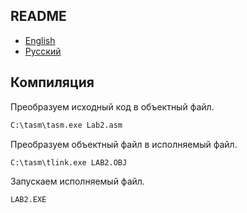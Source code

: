 ## README

- [English](README.md)
- [Русский](README-ru.md)

## Компиляция

Преобразуем исходный код в объектный файл.

```cmd
C:\tasm\tasm.exe Lab2.asm
```

Преобразуем объектный файл в исполняемый файл.

```cmd
C:\tasm\tlink.exe LAB2.OBJ
```

Запускаем исполняемый файл.

```cmd
LAB2.EXE
```
